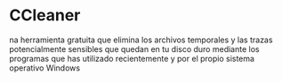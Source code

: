 [Title]: # (CCleaner)
[Difficulty]: # (Principiante)
[Order]: # (17)

# CCleaner 
na herramienta gratuita que elimina los archivos temporales y las trazas potencialmente sensibles que quedan en tu disco duro mediante los programas que has utilizado recientemente y por el propio sistema operativo Windows